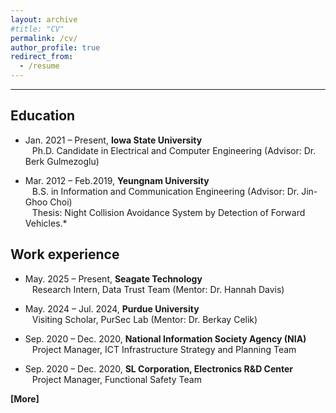 ```yaml
---
layout: archive
#title: "CV"
permalink: /cv/
author_profile: true
redirect_from:
  - /resume
---
```



------

Education
------
* Jan. 2021 – Present, **Iowa State University**<br/>
&ensp; Ph.D. Candidate in Electrical and Computer Engineering (Advisor: Dr. Berk Gulmezoglu)
 
* Mar. 2012 – Feb.2019, **Yeungnam University**<br/>
&ensp; B.S. in Information and Communication Engineering (Advisor: Dr. Jin-Ghoo Choi)<br/>
&ensp; Thesis: Night Collision Avoidance System by Detection of Forward Vehicles.*

Work experience
------
* May. 2025 – Present, **Seagate Technology**<br/>
&ensp; Research Intern, Data Trust Team (Mentor: Dr. Hannah Davis)

* May. 2024 – Jul. 2024, **Purdue University**<br/>
&ensp; Visiting Scholar, PurSec Lab (Mentor: Dr. Berkay Celik)

* Sep. 2020 – Dec. 2020, **National Information Society Agency (NIA)**<br/>
&ensp; Project Manager, ICT Infrastructure Strategy and Planning Team
    
* Sep. 2020 – Dec. 2020, **SL Corporation, Electronics R&D Center**<br/>
&ensp; Project Manager, Functional Safety Team

<a href="/files/SeonghunSon_CV_No.pdf" target="_blank" style="text-decoration: none;"><b>[More]</b></a> <br/> 

<!--  
Under Construction
------
<!--
Education
======
* Ph.D in Version Control Theory, GitHub University, 2018 (expected)
* M.S. in Jekyll, GitHub University, 2014
* B.S. in GitHub, GitHub University, 2012

Work experience
======
* Spring 2024: Academic Pages Collaborator
  * GitHub University
  * Duties includes: Updates and improvements to template
  * Supervisor: The Users

* Fall 2015: Research Assistant
  * GitHub University
  * Duties included: Merging pull requests
  * Supervisor: Professor Hub

* Summer 2015: Research Assistant
  * GitHub University
  * Duties included: Tagging issues
  * Supervisor: Professor Git
  
Skills
======
* Skill 1
* Skill 2
  * Sub-skill 2.1
  * Sub-skill 2.2
  * Sub-skill 2.3
* Skill 3

Publications
======
  <ul>{% for post in site.publications reversed %}
    {% include archive-single-cv.html %}
  {% endfor %}</ul>
  
Talks
======
  <ul>{% for post in site.talks reversed %}
    {% include archive-single-talk-cv.html  %}
  {% endfor %}</ul>
  
Teaching
======
  <ul>{% for post in site.teaching reversed %}
    {% include archive-single-cv.html %}
  {% endfor %}</ul>
  
Service and leadership
======
* Currently signed in to 43 different slack teams -->
